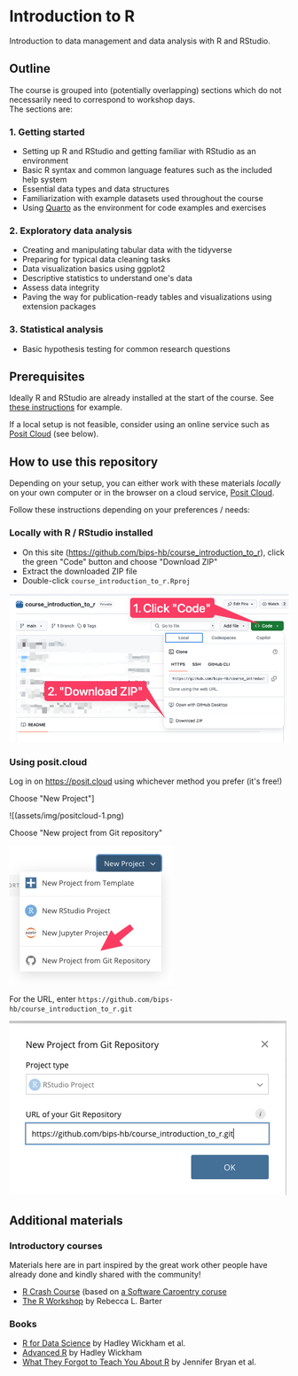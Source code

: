 # Introduction to R

Introduction to data management and data analysis with R and RStudio.

## Outline

The course is grouped into (potentially overlapping) sections which do not necessarily need to correspond to workshop days.  
The sections are:

### 1. Getting started  

- Setting up R and RStudio and getting familiar with RStudio as an environment  
- Basic R syntax and common language features such as the included help system  
- Essential data types and data structures  
- Familiarization with example datasets used throughout the course  
- Using [Quarto](https://quarto.org/) as the environment for code examples and exercises  

### 2. Exploratory data analysis  

- Creating and manipulating tabular data with the tidyverse  
- Preparing for typical data cleaning tasks  
- Data visualization basics using ggplot2  
- Descriptive statistics to understand one's data 
- Assess data integrity  
- Paving the way for publication-ready tables and visualizations using extension packages  

### 3. Statistical analysis  

- Basic hypothesis testing for common research questions  

## Prerequisites

Ideally R and RStudio are already installed at the start of the course. See [these instructions](https://lukasburk.de/posts/install-r/) for example.

If a local setup is not feasible, consider using an online service such as [Posit Cloud](https://posit.cloud/) (see below).

## How to use this repository

Depending on your setup, you can either work with these materials *locally* on your own computer or in the browser on a cloud service, [Posit Cloud](https://posit.cloud/).

Follow these instructions depending on your preferences / needs:

### Locally with R / RStudio installed

- On this site (<https://github.com/bips-hb/course_introduction_to_r>), click the green "Code" button and choose "Download ZIP"
- Extract the downloaded ZIP file
- Double-click `course_introduction_to_r.Rproj`

![](assets/img/github-1.png)


### Using posit.cloud

Log in on <https://posit.cloud> using whichever method you prefer (it's free!)

Choose "New Project"]

![(assets/img/positcloud-1.png)

Choose "New project from Git repository"

![](assets/img/positcloud-2.png)

For the URL, enter `https://github.com/bips-hb/course_introduction_to_r.git`

![](assets/img/positcloud-3.png)


## Additional materials

### Introductory courses

Materials here are in part inspired by the great work other people have already done and kindly shared with the community!

- [R Crash Course](https://r-crash-course.github.io/) (based on [a Software Caroentry coruse](https://swcarpentry.github.io/r-novice-gapminder/)
- [The R Workshop](https://www.r-workshop.org/) by Rebecca L. Barter

### Books

- [R for Data Science](https://r4ds.hadley.nz/) by Hadley Wickham et al.
- [Advanced R](https://adv-r.hadley.nz/) by Hadley Wickham
- [What They Forgot to Teach You About R](https://rstats.wtf/) by Jennifer Bryan et al.
